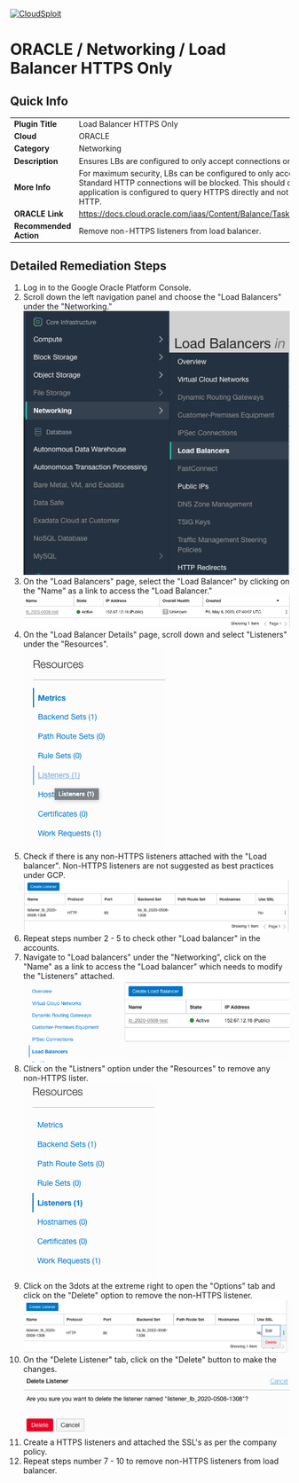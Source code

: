 [![CloudSploit](https://cloudsploit.com/img/logo-new-big-text-100.png "CloudSploit")](https://cloudsploit.com)

# ORACLE / Networking / Load Balancer HTTPS Only

## Quick Info

| | |
|-|-|
| **Plugin Title** | Load Balancer HTTPS Only |
| **Cloud** | ORACLE |
| **Category** | Networking |
| **Description** | Ensures LBs are configured to only accept connections on HTTPS ports. |
| **More Info** | For maximum security, LBs can be configured to only accept HTTPS connections. Standard HTTP connections will be blocked. This should only be done if the client application is configured to query HTTPS directly and not rely on a redirect from HTTP. |
| **ORACLE Link** | https://docs.cloud.oracle.com/iaas/Content/Balance/Tasks/managinglisteners.htm |
| **Recommended Action** | Remove non-HTTPS listeners from load balancer. |

## Detailed Remediation Steps
1. Log in to the Google Oracle Platform Console.
2. Scroll down the left navigation panel and choose the "Load Balancers" under the "Networking." </br> <img src="/resources/oracle/networking/load-balancer-https-only/step2.png"/>
3. On the "Load Balancers" page, select the "Load Balancer" by clicking on the "Name" as a link to access the "Load Balancer."</br>  <img src="/resources/oracle/networking/load-balancer-https-only/step3.png"/>
4. On the "Load Balancer Details" page, scroll down and select "Listeners" under the "Resources".</br> <img src="/resources/oracle/networking/load-balancer-https-only/step4.png"/>
5. Check if there is any non-HTTPS listeners attached with the "Load balancer". Non-HTTPS listeners are not suggested as best practices under GCP.</br> <img src="/resources/oracle/networking/load-balancer-https-only/step5.png"/>
6. Repeat steps number 2 - 5 to check other "Load balancer" in the accounts.</br>
7. Navigate to "Load balancers" under the "Networking", click on the "Name" as a link to access the "Load balancer" which needs to modify the "Listeners" attached.</br> <img src="/resources/oracle/networking/load-balancer-https-only/step7.png"/>
8. Click on the "Listners" option under the "Resources" to remove any non-HTTPS lister.</br> <img src="/resources/oracle/networking/load-balancer-https-only/step8.png"/>
9. Click on the 3dots at the extreme right to open the "Options" tab and click on the "Delete" option to remove the non-HTTPS listener.</br> <img src="/resources/oracle/networking/load-balancer-https-only/step9.png"/>
10. On the "Delete Listener" tab, click on the "Delete" button to make the changes.</br> <img src="/resources/oracle/networking/load-balancer-https-only/step10.png"/>
11. Create a HTTPS listeners and attached the SSL's as per the company policy.</br>
12. Repeat steps number 7 - 10 to remove non-HTTPS listeners from load balancer.</br>
